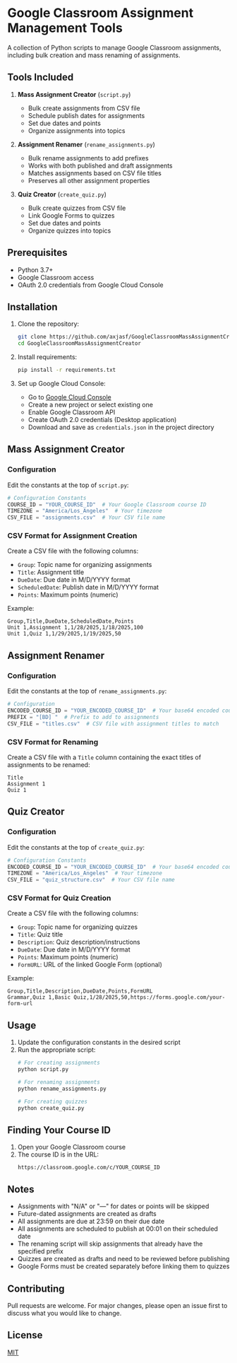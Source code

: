 # Google Classroom Assignment Management Tools

A collection of Python scripts to manage Google Classroom assignments, including bulk creation and mass renaming of assignments.

## Tools Included

1. **Mass Assignment Creator** (`script.py`)
   - Bulk create assignments from CSV file
   - Schedule publish dates for assignments
   - Set due dates and points
   - Organize assignments into topics

2. **Assignment Renamer** (`rename_assignments.py`)
   - Bulk rename assignments to add prefixes
   - Works with both published and draft assignments
   - Matches assignments based on CSV file titles
   - Preserves all other assignment properties

3. **Quiz Creator** (`create_quiz.py`)
   - Bulk create quizzes from CSV file
   - Link Google Forms to quizzes
   - Set due dates and points
   - Organize quizzes into topics

## Prerequisites

- Python 3.7+
- Google Classroom access
- OAuth 2.0 credentials from Google Cloud Console

## Installation

1. Clone the repository:
   ```bash
   git clone https://github.com/axjasf/GoogleClassroomMassAssignmentCreator.git
   cd GoogleClassroomMassAssignmentCreator
   ```

2. Install requirements:
   ```bash
   pip install -r requirements.txt
   ```

3. Set up Google Cloud Console:
   - Go to [Google Cloud Console](https://console.cloud.google.com)
   - Create a new project or select existing one
   - Enable Google Classroom API
   - Create OAuth 2.0 credentials (Desktop application)
   - Download and save as `credentials.json` in the project directory

## Mass Assignment Creator

### Configuration

Edit the constants at the top of `script.py`:
```python
# Configuration Constants
COURSE_ID = "YOUR_COURSE_ID"  # Your Google Classroom course ID
TIMEZONE = "America/Los_Angeles"  # Your timezone
CSV_FILE = "assignments.csv"  # Your CSV file name
```

### CSV Format for Assignment Creation

Create a CSV file with the following columns:
- `Group`: Topic name for organizing assignments
- `Title`: Assignment title
- `DueDate`: Due date in M/D/YYYY format
- `ScheduledDate`: Publish date in M/D/YYYY format
- `Points`: Maximum points (numeric)

Example:
```csv
Group,Title,DueDate,ScheduledDate,Points
Unit 1,Assignment 1,1/28/2025,1/18/2025,100
Unit 1,Quiz 1,1/29/2025,1/19/2025,50
```

## Assignment Renamer

### Configuration

Edit the constants at the top of `rename_assignments.py`:
```python
# Configuration
ENCODED_COURSE_ID = "YOUR_ENCODED_COURSE_ID"  # Your base64 encoded course ID
PREFIX = "[BD] "  # Prefix to add to assignments
CSV_FILE = "titles.csv"  # CSV file with assignment titles to match
```

### CSV Format for Renaming

Create a CSV file with a `Title` column containing the exact titles of assignments to be renamed:
```csv
Title
Assignment 1
Quiz 1
```

## Quiz Creator

### Configuration

Edit the constants at the top of `create_quiz.py`:
```python
# Configuration Constants
ENCODED_COURSE_ID = "YOUR_ENCODED_COURSE_ID"  # Your base64 encoded course ID
TIMEZONE = "America/Los_Angeles"  # Your timezone
CSV_FILE = "quiz_structure.csv"  # Your CSV file name
```

### CSV Format for Quiz Creation

Create a CSV file with the following columns:
- `Group`: Topic name for organizing quizzes
- `Title`: Quiz title
- `Description`: Quiz description/instructions
- `DueDate`: Due date in M/D/YYYY format
- `Points`: Maximum points (numeric)
- `FormURL`: URL of the linked Google Form (optional)

Example:
```csv
Group,Title,Description,DueDate,Points,FormURL
Grammar,Quiz 1,Basic Quiz,1/28/2025,50,https://forms.google.com/your-form-url
```

## Usage

1. Update the configuration constants in the desired script
2. Run the appropriate script:
   ```bash
   # For creating assignments
   python script.py
   
   # For renaming assignments
   python rename_assignments.py
   
   # For creating quizzes
   python create_quiz.py
   ```

## Finding Your Course ID

1. Open your Google Classroom course
2. The course ID is in the URL:
   ```
   https://classroom.google.com/c/YOUR_COURSE_ID
   ```

## Notes

- Assignments with "N/A" or "—" for dates or points will be skipped
- Future-dated assignments are created as drafts
- All assignments are due at 23:59 on their due date
- All assignments are scheduled to publish at 00:01 on their scheduled date
- The renaming script will skip assignments that already have the specified prefix
- Quizzes are created as drafts and need to be reviewed before publishing
- Google Forms must be created separately before linking them to quizzes

## Contributing

Pull requests are welcome. For major changes, please open an issue first to discuss what you would like to change.

## License

[MIT](https://choosealicense.com/licenses/mit/) 